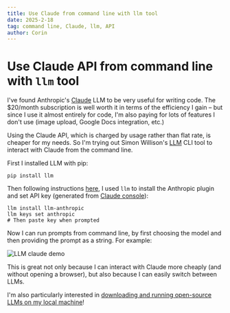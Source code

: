 ```yaml
---
title: Use Claude from command line with llm tool
date: 2025-2-18
tag: command line, Claude, llm, API
author: Corin
---
```


# Use Claude API from command line with `llm` tool

I've found Anthropic's [Claude](https://claude.ai/) LLM to be very useful for writing code. The $20/month subscription is well worth it in terms of the efficiency I gain – but since I use it almost entirely for code, I'm also paying for lots of features I don't use (image upload, Google Docs integration, etc.)

Using the Claude API, which is charged by usage rather than flat rate, is cheaper for my needs. So I'm trying out Simon Willison's [LLM](https://llm.datasette.io/en/stable/) CLI tool to interact with Claude from the command line.

First I installed LLM with pip:

```
pip install llm
```
Then following instructions [here](https://github.com/simonw/llm-anthropic), I used `llm` to install the Anthropic plugin and set API key (generated from [Claude console](https://console.claude.ai/)):
```
llm install llm-anthropic
llm keys set anthropic
# Then paste key when prompted
```
Now I can run prompts from command line, by first choosing the model and then providing the prompt as a string. For example:

![LLM claude demo](/images/2025/llm-claude-demo.png)

This is great not only because I can interact with Claude more cheaply (and without opening a browser), but also because I can easily switch between LLMs. 

I'm also particularly interested in [downloading and running open-source LLMs on my local machine](https://simonwillison.net/2023/Aug/1/llama-2-mac/)!